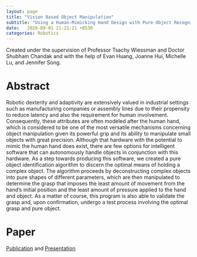 ```yaml
---
layout: page
title: "Vision Based Object Manipulation"
subtitle: "Using a Human-Mimicking Hand Design with Pure Object Recognition Algorithms to Intelligently Grasp Complex Items"
date:   2020-09-01 21:21:21 +0530
categories: Robotics
---
```


Created under the supervision of Professor Tsachy Wiessman and Doctor Shubham Chandak and with the help of Evan Huang, Joanne Hui, Michelle Lu, and Jennifer Song.

# Abstract
Robotic dexterity and adaptivity are extensively valued in industrial settings such as manufacturing companies or assembly lines due to their propensity to reduce latency and also the requirement for human involvement. Consequently, these attributes are often modeled after the human hand, which is considered to be one of the most versatile mechanisms concerning object manipulation given its powerful grip and its ability to manipulate small objects with great precision. Although that hardware with the potential to mimic the human hand does exist, there are few options for intelligent software that can autonomously handle objects in conjunction with this hardware. As a step towards producing this software, we created a pure object identification algorithm to discern the optimal means of holding a complex object. The algorithm proceeds by deconstructing complex objects into pure shapes of different parameters, which are then manipulated to determine the grasp that imposes the least amount of movement from the hand’s initial position and the least amount of pressure applied to the hand and object. As a matter of course, this program is also able to validate the grasp and, upon confirmation, undergo a test process involving the optimal grasp and pure object.

# Paper
[Publication](https://theinformaticists.com/2020/08/25/vision-based-robotic-object-manipulation-using-a-human-mimicking-hand-design-with-pure-object-recognition-algorithms-to-intelligently-grasp-complex-items/) and [Presentation](https://youtu.be/5K76ecwJnrk)
